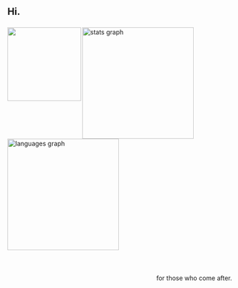 <h2 align="left">Hi.</h2>

###

<img align="left" height="165" src="https://i.pinimg.com/originals/92/82/fb/9282fb4bdb1357c57c88baaa12160c9b.gif"  />

###

<div align="left">
  <img src="https://github-readme-stats.vercel.app/api?username=manthuso&hide_title=true&hide_rank=false&show_icons=true&include_all_commits=true&count_private=true&disable_animations=false&theme=dark&locale=en&hide_border=false&order=1" height="250" alt="stats graph"  />
  <img src="https://github-readme-stats.vercel.app/api/top-langs?username=manthuso&locale=en&hide_title=false&layout=compact&card_width=320&langs_count=5&theme=dark&hide_border=false&order=2" height="250" alt="languages graph"  />
</div>

###

<br clear="both">

<p align="right">for those who come after.</p>

###
